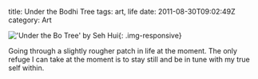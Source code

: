 title: Under the Bodhi Tree
tags: art, life
date: 2011-08-30T09:02:49Z
category: Art

!['Under the Bo Tree' by Seh Hui]({static}/images/2010/11/UnderTheBoTree.png){: .img-responsive}

Going through a slightly rougher patch in life at the moment. The only refuge I can take at the moment is to stay still and be in tune with my true self within.
